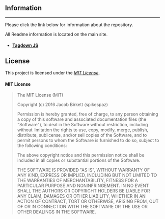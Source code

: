 ## Information

---

Please click the link below for information about the repository.

All Readme information is located on the main site.

 * #### [Tagdown JS](http://spikespaz.github.io/tagdownjs)
 
## License

This project is licensed under the *[MIT License]()*.

#### MIT License

> The MIT License (MIT)
> 
> Copyright (c) 2016 Jacob Birkett (spikespaz)
> 
> Permission is hereby granted, free of charge, to any person obtaining a copy
> of this software and associated documentation files (the "Software"), to deal
> in the Software without restriction, including without limitation the rights
> to use, copy, modify, merge, publish, distribute, sublicense, and/or sell
> copies of the Software, and to permit persons to whom the Software is
> furnished to do so, subject to the following conditions:
> 
> The above copyright notice and this permission notice shall be included in all
> copies or substantial portions of the Software.
> 
> THE SOFTWARE IS PROVIDED "AS IS", WITHOUT WARRANTY OF ANY KIND, EXPRESS OR
> IMPLIED, INCLUDING BUT NOT LIMITED TO THE WARRANTIES OF MERCHANTABILITY,
> FITNESS FOR A PARTICULAR PURPOSE AND NONINFRINGEMENT. IN NO EVENT SHALL THE
> AUTHORS OR COPYRIGHT HOLDERS BE LIABLE FOR ANY CLAIM, DAMAGES OR OTHER
> LIABILITY, WHETHER IN AN ACTION OF CONTRACT, TORT OR OTHERWISE, ARISING FROM,
> OUT OF OR IN CONNECTION WITH THE SOFTWARE OR THE USE OR OTHER DEALINGS IN THE
> SOFTWARE.